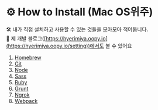 # ⚙ How to Install (Mac OS위주)
🛠 내가 직접 설치하고 사용할 수 있는 것들을 모아모아 적어둡니다.    
💚 제 개발 블로그([https://hyerimiya.oopy.io](https://hyerimiya.oopy.io/setting))에서도 볼 수 있어요    

1. [Homebrew](https://github.com/mireyhgnay/setting/tree/main/homebrew)
2. [Git](https://github.com/mireyhgnay/setting/tree/main/git)
3. [Node](https://github.com/mireyhgnay/setting/tree/main/node)
4. [Sass](https://github.com/mireyhgnay/setting/tree/main/sass)
5. [Ruby](https://github.com/mireyhgnay/setting/tree/main/ruby)
6. [Grunt](https://github.com/mireyhgnay/setting/tree/main/grunt)
7. [Ngrok](https://github.com/mireyhgnay/setting/tree/main/ngrok)
8. [Webpack](https://github.com/mireyhgnay/setting/tree/main/webpack)
